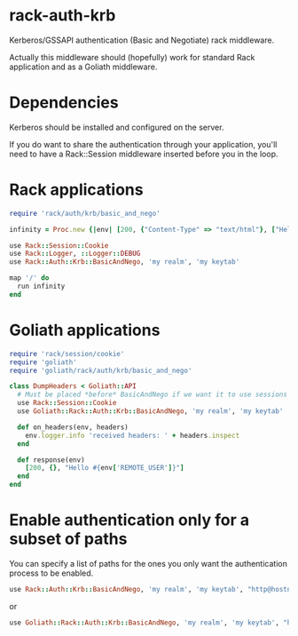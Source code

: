 rack-auth-krb
=============

Kerberos/GSSAPI authentication (Basic and Negotiate) rack middleware.

Actually this middleware should (hopefully) work for standard Rack
application and as a Goliath middleware.

Dependencies
============
Kerberos should be installed and configured on the server. 

If you do want to share the authentication through your application,
you'll need to have a Rack::Session middleware inserted before you in
the loop.

Rack applications
=================

```ruby
require 'rack/auth/krb/basic_and_nego'

infinity = Proc.new {|env| [200, {"Content-Type" => "text/html"}, ["Hello #{env['REMOTE_USER']}"]]}

use Rack::Session::Cookie
use Rack::Logger, ::Logger::DEBUG
use Rack::Auth::Krb::BasicAndNego, 'my realm', 'my keytab'

map '/' do
  run infinity
end
```


Goliath applications
====================

```ruby
require 'rack/session/cookie'
require 'goliath'
require 'goliath/rack/auth/krb/basic_and_nego'

class DumpHeaders < Goliath::API
  # Must be placed *before* BasicAndNego if we want it to use sessions !
  use Rack::Session::Cookie
  use Goliath::Rack::Auth::Krb::BasicAndNego, 'my realm', 'my keytab'

  def on_headers(env, headers)
    env.logger.info 'received headers: ' + headers.inspect
  end

  def response(env)
    [200, {}, "Hello #{env['REMOTE_USER']}"]
  end
end
```

Enable authentication only for a subset of paths
============
You can specify a list of paths for the ones you only want the authentication process to be enabled. 

```ruby
use Rack::Auth::Krb::BasicAndNego, 'my realm', 'my keytab', "http@hostname", ["/", "/oauth/authorize"]
```

or 

```ruby
use Goliath::Rack::Auth::Krb::BasicAndNego, 'my realm', 'my keytab', "http@hostname", ["/", "/oauth/authorize"]
```
